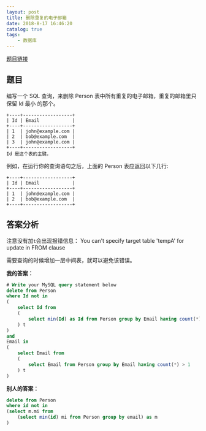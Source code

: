 ```yaml
---
layout: post
title: 删除重复的电子邮箱
date: 2018-8-17 16:46:20
catalog: true
tags:
    - 数据库
---
```


[题目链接](https://leetcode-cn.com/problems/delete-duplicate-emails/description/)

## 题目

编写一个 SQL 查询，来删除 Person 表中所有重复的电子邮箱，重复的邮箱里只保留 Id 最小 的那个。

```
+----+------------------+
| Id | Email            |
+----+------------------+
| 1  | john@example.com |
| 2  | bob@example.com  |
| 3  | john@example.com |
+----+------------------+
Id 是这个表的主键。
```

例如，在运行你的查询语句之后，上面的 Person 表应返回以下几行:

```
+----+------------------+
| Id | Email            |
+----+------------------+
| 1  | john@example.com |
| 2  | bob@example.com  |
+----+------------------+
```

## 答案分析

注意没有加`t`会出现报错信息：
You can't specify target table 'tempA' for update in FROM clause

需要查询的时候增加一层中间表，就可以避免该错误。

**我的答案：**

```sql
# Write your MySQL query statement below
delete from Person 
where Id not in 
(
    select Id from 
    (
        select min(Id) as Id from Person group by Email having count(*) > 1
    ) t
)
and 
Email in 
(
    select Email from 
    (
        select Email from Person group by Email having count(*) > 1
    ) t
)
```

**别人的答案：**

```sql
delete from Person
where id not in 
(select m.mi from
    (select min(id) mi from Person group by email) as m
) 
```